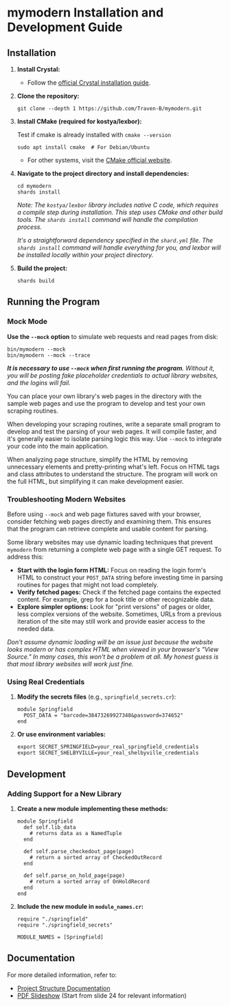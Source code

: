# mymodern Installation and Development Guide

## Installation

1.  **Install Crystal:**

    *   Follow the [official Crystal installation guide](https://crystal-lang.org/install/).

2.  **Clone the repository:**

    ```
    git clone --depth 1 https://github.com/Traven-B/mymodern.git
    ```

3.  **Install CMake (required for kostya/lexbor):**

    Test if cmake is already installed with `cmake --version`

    ```
    sudo apt install cmake  # For Debian/Ubuntu
    ```

    *   For other systems, visit the [CMake official website](https://cmake.org/download/).

4.  **Navigate to the project directory and install dependencies:**

    ```
    cd mymodern
    shards install
    ```

    *Note: The `kostya/lexbor` library includes native C code, which requires a compile step during installation. This step uses CMake and other build tools. The `shards install` command will handle the compilation process.*

    *It\'s a straightforward dependency specified in the `shard.yml` file. The `shards install` command will handle everything for you, and lexbor will be installed locally within your project directory.*

5.  **Build the project:**

    ```
    shards build
    ```

## Running the Program

### Mock Mode

__Use the `--mock` option__ to simulate web requests and read pages from disk:

```
bin/mymodern --mock
bin/mymodern --mock --trace
```

*__It is necessary to use `--mock` when first running the program__. Without it,
you will be posting fake placeholder credentials to actual library websites,
and the logins will fail.*

You can place your own library\'s web pages in the directory with the sample web
pages and use the program to develop and test your own scraping routines.

When developing your scraping routines, write a separate small program to
develop and test the parsing of your web pages. It will compile faster, and
it\'s generally easier to isolate parsing logic this way. Use `--mock` to
integrate your code into the main application.

When analyzing page structure, simplify the HTML by removing unnecessary
elements and pretty-printing what\'s left. Focus on HTML tags and class
attributes to understand the structure. The program will work on the full HTML,
but simplifying it can make development easier.

### Troubleshooting Modern Websites

Before using `--mock` and web page fixtures saved with your browser, consider fetching web pages directly and examining them. This ensures that the program can retrieve complete and usable content for parsing.

Some library websites may use dynamic loading techniques that prevent `mymodern` from returning a complete web page with a single GET request. To address this:

*   **Start with the login form HTML:** Focus on reading the login form\'s HTML to construct your `POST_DATA` string before investing time in parsing routines for pages that might not load completely.
*   **Verify fetched pages:** Check if the fetched page contains the expected content. For example, grep for a book title or other recognizable data.
*   **Explore simpler options:** Look for \"print versions\" of pages or older, less complex versions of the website. Sometimes, URLs from a previous iteration of the site may still work and provide easier access to the needed data.

*Don\'t assume dynamic loading will be an issue just because the website looks modern or has complex HTML when viewed in your browser\'s \"View Source.\" In many cases, this won\'t be a problem at all. My honest guess is that most library websites will work just fine.*

### Using Real Credentials

1.  **Modify the secrets files** (e.g., `springfield_secrets.cr`):

    ```
    module Springfield
      POST_DATA = "barcode=38473269927348&password=374652"
    end
    ```

2.  **Or use environment variables:**

    ```
    export SECRET_SPRINGFIELD=your_real_springfield_credentials
    export SECRET_SHELBYVILLE=your_real_shelbyville_credentials
    ```

## Development

### Adding Support for a New Library

1.  **Create a new module implementing these methods:**

    ```
    module Springfield
      def self.lib_data
        # returns data as a NamedTuple
      end

      def self.parse_checkedout_page(page)
        # return a sorted array of CheckedOutRecord
      end

      def self.parse_on_hold_page(page)
        # return a sorted array of OnHoldRecord
      end
    end
    ```

2.  **Include the new module in `module_names.cr`:**

    ```
    require "./springfield"
    require "./springfield_secrets"

    MODULE_NAMES = [Springfield]
    ```

## Documentation

For more detailed information, refer to:

*   [Project Structure Documentation](PROJECT_STRUCTURE.md)
*   [PDF Slideshow](https://traven-b.github.io/mymodern/as_pdf_my_modern.pdf) (Start from slide 24 for relevant information)
